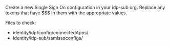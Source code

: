 Create a new Single Sign On configuration in your idp-sub org.
Replace any tokens that have $$$ in them with the appropriate values.

Files to check:
- identity/idp/config/connectedApps/
- identity/idp-sub/samlssoconfigs/